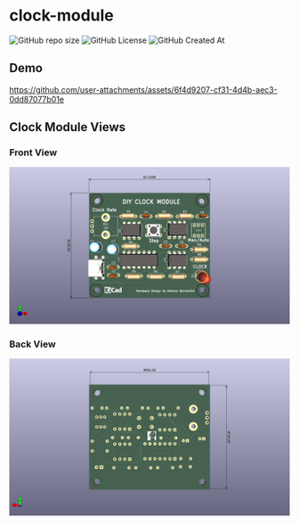 # clock-module

![GitHub repo size](https://img.shields.io/github/repo-size/8b1c/clock-module)
![GitHub License](https://img.shields.io/github/license/8b1c/clock-module)
![GitHub Created At](https://img.shields.io/github/created-at/8b1c/clock-module)

## Demo

https://github.com/user-attachments/assets/6f4d9207-cf31-4d4b-aec3-0dd87077b01e

## Clock Module Views

### Front View

<p align="center">
    <img src=".github/imgs/clock-module-front.png" />
</p>

### Back View

<p align="center">
    <img src=".github/imgs/clock-module-back.png" />
</p>
